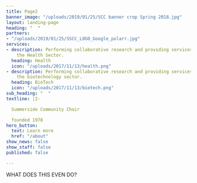 ```yaml
---
title: Page2
banner_image: "/uploads/2019/01/25/SCC banner crop Spring 2018.jpg"
layout: landing-page
heading: "  "
partners:
- "/uploads/2019/01/25/SSCC_LOGO_Google_polarr.jpg"
services:
- description: Performing collaborative research and providing services to support
    the Health Sector.
  heading: Health
  icon: "/uploads/2017/11/13/health.png"
- description: Performing collaborative research and providing services to support
    the biotechnology sector.
  heading: BioTech
  icon: "/uploads/2017/11/13/biotech.png"
sub_heading: "  "
textline: |2-

  Summerside Community Choir

  founded 1978
hero_button:
  text: Learn more
  href: "/about"
show_news: false
show_staff: false
published: false

---
```

WHAT DOES THIS EVEN DO?